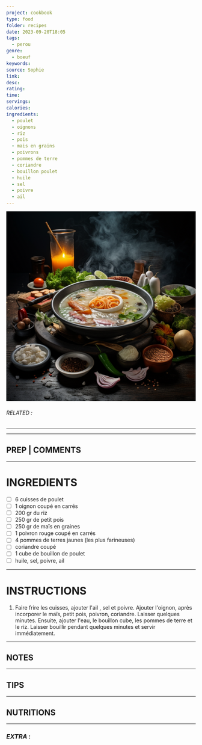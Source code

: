 ```yaml
---
project: cookbook
type: food
folder: recipes
date: 2023-09-20T18:05
tags:
  - perou
genre:
  - boeuf
keywords: 
source: Sophie
link: 
desc: 
rating: 
time: 
servings: 
calories: 
ingredients:
  - poulet
  - oignons
  - riz
  - pois
  - mais en grains
  - poivrons
  - pommes de terre
  - coriandre
  - bouillon poulet
  - huile
  - sel
  - poivre
  - ail
---
```


![IMAGE](_default.png)

###### *RELATED* : 
---


---
## PREP | COMMENTS



---
# INGREDIENTS

- [ ] 6 cuisses de poulet
- [ ] 1 oignon coupé en carrés
- [ ] 200 gr du riz
- [ ] 250 gr de petit pois
- [ ] 250 gr de maïs en graines
- [ ] 1 poivron rouge coupé en carrés
- [ ] 4 pommes de terres jaunes (les plus farineuses)
- [ ] coriandre coupé
- [ ] 1 cube de bouillon de poulet
- [ ] huile, sel, poivre, ail

---
# INSTRUCTIONS

1. Faire frire les cuisses, ajouter l'ail , sel et poivre. Ajouter l'oignon, après incorporer le maïs, petit pois, poivron, coriandre. Laisser quelques minutes. Ensuite, ajouter l'eau, le bouillon cube, les pommes de terre et le riz. Laisser bouillir pendant quelques minutes et servir immédiatement.

---
## NOTES



---
## TIPS



---
## NUTRITIONS



---
### *EXTRA* :



